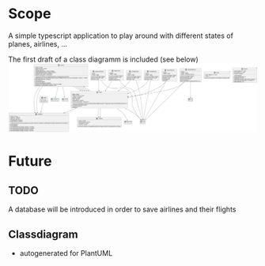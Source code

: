 # Scope

A simple typescript application to play around with different states of planes, airlines, ...

The first draft of a class diagramm is included (see below)
![Class Diagram](./Airline_Class_Diagram.png)

# Future

## TODO

A database will be introduced in order to save airlines and their flights

## Classdiagram

- autogenerated for PlantUML
